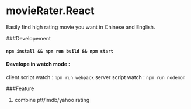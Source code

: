 # movieRater.React
Easily find high rating movie you want in Chinese and English.

###Developement
#### `npm install && npm run build && npm start`
#### Develope in watch mode : 
   client script watch : `npm run webpack`
   server script watch : `npm run nodemon`

###Feature
1. combine ptt/imdb/yahoo rating

